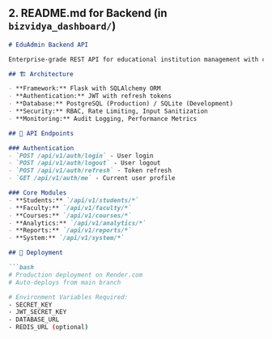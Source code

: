 
## 2. **README.md for Backend** (in `bizvidya_dashboard/`)

```markdown
# EduAdmin Backend API

Enterprise-grade REST API for educational institution management with comprehensive security and analytics.

## 🏗 Architecture

- **Framework:** Flask with SQLAlchemy ORM
- **Authentication:** JWT with refresh tokens
- **Database:** PostgreSQL (Production) / SQLite (Development)
- **Security:** RBAC, Rate Limiting, Input Sanitization
- **Monitoring:** Audit Logging, Performance Metrics

## 🔌 API Endpoints

### Authentication
- `POST /api/v1/auth/login` - User login
- `POST /api/v1/auth/logout` - User logout  
- `POST /api/v1/auth/refresh` - Token refresh
- `GET /api/v1/auth/me` - Current user profile

### Core Modules
- **Students:** `/api/v1/students/*`
- **Faculty:** `/api/v1/faculty/*` 
- **Courses:** `/api/v1/courses/*`
- **Analytics:** `/api/v1/analytics/*`
- **Reports:** `/api/v1/reports/*`
- **System:** `/api/v1/system/*`

## 🚀 Deployment

```bash
# Production deployment on Render.com
# Auto-deploys from main branch

# Environment Variables Required:
- SECRET_KEY
- JWT_SECRET_KEY  
- DATABASE_URL
- REDIS_URL (optional)